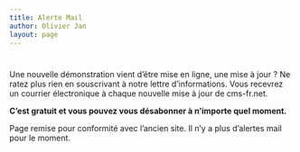 ```yaml
---
title: Alerte Mail
author: Olivier Jan
layout: page
---
```

# 

Une nouvelle démonstration vient d’être mise en ligne, une mise à jour ? Ne ratez plus rien en souscrivant à notre lettre d’informations. Vous recevrez un courrier électronique à chaque nouvelle mise à jour de cms-fr.net.

**C’est gratuit et vous pouvez vous désabonner à n’importe quel moment.**

Page remise pour conformité avec l’ancien site. Il n’y a plus d’alertes mail pour le moment.